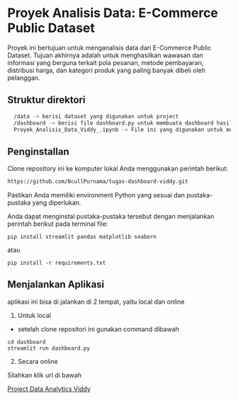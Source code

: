 
# Proyek Analisis Data: E-Commerce Public Dataset

Proyek ini bertujuan untuk menganalisis data dari E-Commerce Public Dataset. Tujuan akhirnya adalah untuk menghasilkan wawasan dan informasi yang berguna terkait pola pesanan, metode pembayaran, distribusi harga, dan kategori produk yang paling banyak dibeli oleh pelanggan.
## Struktur direktori

```bash
  /data -> berisi dataset yang digunakan untuk project
  /dashboard -> berisi file dashboard.py untuk membuata dashboard hasil analisis data
  Proyek_Analisis_Data_Viddy_.ipynb -> File ini yang digunakan untuk melakukan analisis data.
```
## Penginstallan

Clone repository ini ke komputer lokal Anda menggunakan perintah berikut:

```bash
https://github.com/NcullPurnama/tugas-dashboard-viddy.git
```

Pastikan Anda memiliki environment Python yang sesuai dan pustaka-pustaka yang diperlukan.

Anda dapat menginstal pustaka-pustaka tersebut dengan menjalankan perintah berikut pada terminal file:

```
pip install streamlit pandas matplotlib seaborn
```

atau

```
pip install -r requirements.txt
```


## Menjalankan Aplikasi

aplikasi ini bisa di jalankan di 2 tempat, yaitu local dan online

1. Untuk local
- setelah clone repositori ini gunakan command dibawah

```
cd dashboard
streamlit run dashboard.py
```

2. Secara online

Silahkan klik url di bawah

[Project Data Analytics Viddy](https://dashboard-e-commerce-viddyvirstandi.streamlit.app/)
